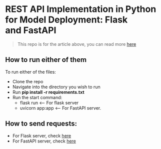 # REST API Implementation in Python for Model Deployment: Flask and FastAPI

> This repo is for the article above, you can read more [here](https://medium.com/@einsteinmunachiso/rest-api-implementation-in-python-for-model-deployment-flask-and-fastapi-e80a6cedff86)

## How to run either of them
To run either of the files:
- Clone the repo
- Navigate into the directory you wish to run
- Run **pip install -r requirements.txt**
- Run the start command:
    - flask run <-- For flask server
    - uvicorn app:app <-- For FastAPI server.

## How to send requests:
- For Flask server, check [here](https://youtu.be/G3BPCMY4TmM?si=KALYgh87VvA17ACH)
- For FastAPI server, check [here](https://youtu.be/UxpkDN_Rcgk?si=DUq9ttps-VPeL_2P)